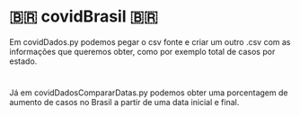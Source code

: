 # 🇧🇷 covidBrasil 🇧🇷
Em covidDados.py podemos pegar o csv fonte e criar um outro .csv com as informações que queremos obter, como por exemplo total de casos por estado.
#
Já em covidDadosCompararDatas.py podemos obter uma porcentagem de aumento de casos no Brasil a partir de uma data inicial e final.
